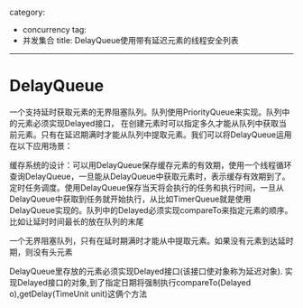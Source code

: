 ﻿category: 
- concurrency
tag:
- 并发集合
title: DelayQueue使用带有延迟元素的线程安全列表
---
# DelayQueue
一个支持延时获取元素的无界阻塞队列。队列使用PriorityQueue来实现。队列中的元素必须实现Delayed接口，
在创建元素时可以指定多久才能从队列中获取当前元素。只有在延迟期满时才能从队列中提取元素。我们可以将DelayQueue运用在以下应用场景：

缓存系统的设计：可以用DelayQueue保存缓存元素的有效期，使用一个线程循环查询DelayQueue，一旦能从DelayQueue中获取元素时，表示缓存有效期到了。 定时任务调度。使用DelayQueue保存当天将会执行的任务和执行时间，一旦从DelayQueue中获取到任务就开始执行，从比如TimerQueue就是使用DelayQueue实现的。队列中的Delayed必须实现compareTo来指定元素的顺序。比如让延时时间最长的放在队列的末尾

一个无界阻塞队列，只有在延时期满时才能从中提取元素。如果没有元素到达延时期，则没有头元素


DelayQueue里存放的元素必须实现Delayed接口(该接口使对象称为延迟对象).
实现Delayed接口的对象,到了指定日期将强制执行compareTo(Delayed o),getDelay(TimeUnit unit)这俩个方法

